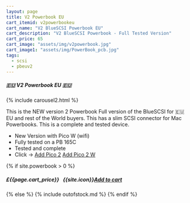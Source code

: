 ```yaml
---
layout: page
title: V2 Powerbook EU
cart_itemid: v2powerbookeu
cart_name: "V2 BlueSCSI Powerbook EU"
cart_description: "V2 BlueSCSI Powerbook - Full Tested Version"
cart_price: 65
cart_image: "assets/img/v2powerbook.jpg"
cart_image1: "assets/img/PowerBook_pcb.jpg"
tags: 
  - scsi
  - pbeuv2
---
```


##### 🇪🇺 V2 Powerbook EU 🇪🇺

{% include carousel2.html %}

This is the NEW version 2 Powerbook Full version of the BlueSCSI for 🇪🇺 EU and rest of the World buyers. This has a slim SCSI connector for Mac Powerbooks. This is a complete and tested device.

* New Version with Pico W (wifi)
* Fully tested on a PB 165C
* Tested and complete
* Click &#8594; [Add Pico 2](/pico2) [Add Pico 2 W](/pico2w)

{% if site.powerbook > 0 %}
##### £{{page.cart_price}} &nbsp; {{site.icon}}[Add to cart](/cart#{{page.cart_itemid}})
{% else %}
{% include outofstock.md %}
{% endif %}